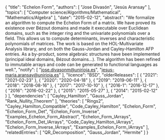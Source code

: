 {
    "title": "Echelon Form",
    "authors": [
        "Jose Divasón",
        "Jesús Aransay"
    ],
    "topics": [
        "Computer science/Algorithms/Mathematical",
        "Mathematics/Algebra"
    ],
    "date": "2015-02-12",
    "abstract": "We formalize an algorithm to compute the Echelon Form of a matrix. We have proved its existence over Bézout domains and made it executable over Euclidean domains, such as the integer ring and the univariate polynomials over a field. This allows us to compute determinants, inverses and characteristic polynomials of matrices. The work is based on the HOL-Multivariate Analysis library, and on both the Gauss-Jordan and Cayley-Hamilton AFP entries. As a by-product, some algebraic structures have been implemented (principal ideal domains, Bézout domains...). The algorithm has been refined to immutable arrays and code can be generated to functional languages as well.",
    "notify": [
        "jose.divasonm@unirioja.es",
        "jesus-maria.aransay@unirioja.es"
    ],
    "licence": "BSD",
    "olderReleases": [
        {
            "2021": "2021-02-23"
        },
        {
            "2020": "2020-04-18"
        },
        {
            "2019": "2019-06-11"
        },
        {
            "2018": "2018-08-16"
        },
        {
            "2017": "2017-10-10"
        },
        {
            "2016-1": "2016-12-17"
        },
        {
            "2016": "2016-02-22"
        },
        {
            "2015": "2015-05-27"
        },
        {
            "2014": "2015-02-12"
        }
    ],
    "dependencies": [
        "Cayley_Hamilton",
        "Gauss_Jordan",
        "Rank_Nullity_Theorem"
    ],
    "theories": [
        "Rings2",
        "Cayley_Hamilton_Compatible",
        "Code_Cayley_Hamilton",
        "Echelon_Form",
        "Echelon_Form_Det",
        "Echelon_Form_Inverse",
        "Examples_Echelon_Form_Abstract",
        "Echelon_Form_IArrays",
        "Echelon_Form_Det_IArrays",
        "Code_Cayley_Hamilton_IArrays",
        "Echelon_Form_Inverse_IArrays",
        "Examples_Echelon_Form_IArrays"
    ],
    "relatedEntries": [
        "QR_Decomposition",
        "Gauss_Jordan",
        "Hermite"
    ]
}
